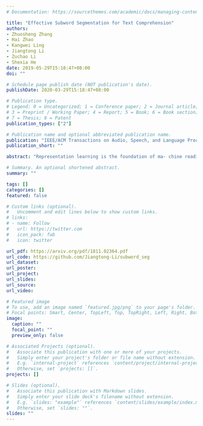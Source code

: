 ```yaml
---
# Documentation: https://sourcethemes.com/academic/docs/managing-content/

title: "Effective Subword Segmentation for Text Comprehension"
authors:
- Zhuosheng Zhang
- Hai Zhao
- Kangwei Ling
- Jiangtong Li
- Zuchao Li
- Shexia He
date: 2019-05-29T15:18:47+08:00
doi: ""

# Schedule page publish date (NOT publication's date).
publishDate: 2020-03-29T15:18:47+08:00

# Publication type.
# Legend: 0 = Uncategorized; 1 = Conference paper; 2 = Journal article;
# 3 = Preprint / Working Paper; 4 = Report; 5 = Book; 6 = Book section;
# 7 = Thesis; 8 = Patent
publication_types: ["2"]

# Publication name and optional abbreviated publication name.
publication: "IEEE/ACM Transactions on Audio, Speech, and Language Processing (TASLP)"
publication_short: ""

abstract: "Representation learning is the foundation of ma- chine reading comprehension and inference. In state-of-the- art models, character-level representations have been broadly adopted to alleviate the problem of effectively representing rare or complex words. However, character itself is not a natural minimal linguistic unit for representation or word embedding composing due to ignoring the linguistic coherence of consecutive characters inside word. This paper presents a general subword- augmented embedding framework for learning and composing computationally-derived subword-level representations. We sur- vey a series of unsupervised segmentation methods for subword acquisition and different subword-augmented strategies for text understanding, showing that subword-augmented embedding significantly improves our baselines in various types of text understanding tasks on both English and Chinese benchmarks."

# Summary. An optional shortened abstract.
summary: ""

tags: []
categories: []
featured: false

# Custom links (optional).
#   Uncomment and edit lines below to show custom links.
# links:
# - name: Follow
#   url: https://twitter.com
#   icon_pack: fab
#   icon: twitter

url_pdf: https://arxiv.org/pdf/1811.02364.pdf
url_code: https://github.com/Jiangtong-Li/subword_seg
url_dataset:
url_poster:
url_project:
url_slides:
url_source:
url_video:

# Featured image
# To use, add an image named `featured.jpg/png` to your page's folder. 
# Focal points: Smart, Center, TopLeft, Top, TopRight, Left, Right, BottomLeft, Bottom, BottomRight.
image:
  caption: ""
  focal_point: ""
  preview_only: false

# Associated Projects (optional).
#   Associate this publication with one or more of your projects.
#   Simply enter your project's folder or file name without extension.
#   E.g. `internal-project` references `content/project/internal-project/index.md`.
#   Otherwise, set `projects: []`.
projects: []

# Slides (optional).
#   Associate this publication with Markdown slides.
#   Simply enter your slide deck's filename without extension.
#   E.g. `slides: "example"` references `content/slides/example/index.md`.
#   Otherwise, set `slides: ""`.
slides: ""
---
```


